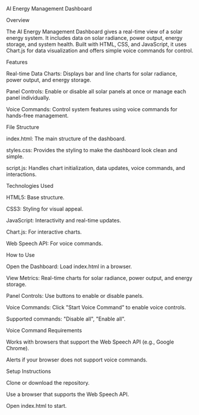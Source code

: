 AI Energy Management Dashboard

Overview

The AI Energy Management Dashboard gives a real-time view of a solar energy system. It includes data on solar radiance, power output, energy storage, and system health. Built with HTML, CSS, and JavaScript, it uses Chart.js for data visualization and offers simple voice commands for control.

Features

Real-time Data Charts: Displays bar and line charts for solar radiance, power output, and energy storage.

Panel Controls: Enable or disable all solar panels at once or manage each panel individually.

Voice Commands: Control system features using voice commands for hands-free management.

File Structure

index.html: The main structure of the dashboard.

styles.css: Provides the styling to make the dashboard look clean and simple.

script.js: Handles chart initialization, data updates, voice commands, and interactions.

Technologies Used

HTML5: Base structure.

CSS3: Styling for visual appeal.

JavaScript: Interactivity and real-time updates.

Chart.js: For interactive charts.

Web Speech API: For voice commands.

How to Use

Open the Dashboard: Load index.html in a browser.

View Metrics: Real-time charts for solar radiance, power output, and energy storage.

Panel Controls: Use buttons to enable or disable panels.

Voice Commands: Click "Start Voice Command" to enable voice controls.

Supported commands: "Disable all", "Enable all".

Voice Command Requirements

Works with browsers that support the Web Speech API (e.g., Google Chrome).

Alerts if your browser does not support voice commands.

Setup Instructions

Clone or download the repository.

Use a browser that supports the Web Speech API.

Open index.html to start.
